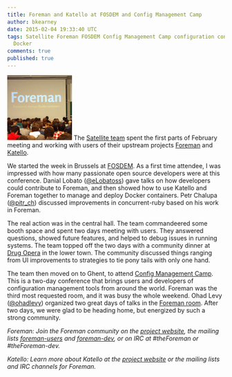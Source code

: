 ```yaml
---
title: Foreman and Katello at FOSDEM and Config Management Camp
author: bkearney
date: 2015-02-04 19:33:40 UTC
tags: Satellite Foreman FOSDEM Config Management Camp configuration containers 
  Docker
comments: true
published: true
---
```


![](/images/blog/fosdem-foreman.png) The [Satellite team](https://access.redhat.com/blogs/1169563) spent the first parts of February meeting and working
with users of their upstream projects [Foreman](http://theforeman.org/learn_more.html) and [Katello](http://www.katello.org/).

We started the week in Brussels at [FOSDEM](https://fosdem.org). As a
first time attendee, I was impressed with how many passionate open
source developers were at this conference. Danial Lobato ([@eLobatoss](https://twitter.com/eLobatoss)) gave talks on how developers could contribute to Foreman, and then showed how to use Katello and Foreman together to manage and deploy Docker containers. Petr Chalupa ([@pitr_ch](https://twitter.com/pitr_ch)) discussed improvements in concurrent-ruby based on his work in Foreman.

The real action was in the central hall. The team commandeered some
booth space and spent two days meeting with users. They answered
questions, showed future features, and helped to debug issues in running systems. The team topped off the two days with a community dinner at [Drug Opera](http://www.drugopera.be/) in the lower town. The community discussed things ranging from UI improvements to strategies to tie pony tails with only one hand.

The team then moved on to Ghent, to attend [Config Management Camp](http://cfgmgmtcamp.eu/). This is a two-day conference that brings users and developers of configuration management tools from around the world. Foreman was the third most requested room, and it was busy the whole weekend. Ohad Levy ([@ohadlevy](https://twitter.com/ohadlevy)) organized two great days of talks
in the [Foreman room](http://lanyrd.com/2015/cfgmgmtcamp/schedule/?spaces=rcgyz). After two days, we were glad to be heading home, but energized by such a strong community.

*Foreman: Join the Foreman community on the [project website](http://www.theforeman.org/), the mailing lists [foreman-users](https://groups.google.com/forum/?fromgroups#!forum/foreman-users) and [foreman-dev](https://groups.google.com/forum/?fromgroups#!forum/foreman-dev), or on IRC at #theForeman or #theForeman-dev.*

*Katello: Learn more about Katello at the [project website](http://www.katello.org/) or the mailing lists and IRC channels for Foreman.*